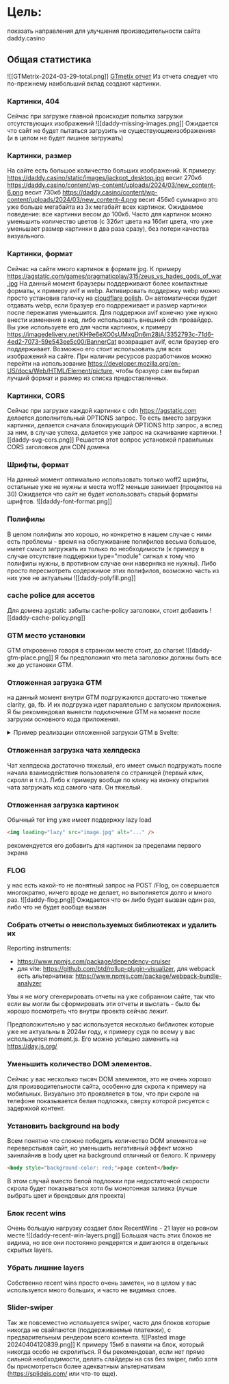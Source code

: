 # Цель: 
показать направления для улучшения производительности сайта daddy.casino

## Общая статистика
![[GTMetrix-2024-03-29-total.png]]
[GTmetix отчет](GTmetrix-report-daddy.casino-20240328T163420-PWDIYpIJ.pdf)
Из отчета следует что по-прежнему наибольший вклад создают картинки.
### Картинки, 404
Сейчас при загрузке главной происходит попытка загрузки отсутствующих изображений
![[daddy-missing-images.png]]
Ожидается что сайт не будет пытаться загрузить не существующиеизображенияя (и в целом не будет лишнее загружать)

### Картинки, размер
На сайте есть большое количество больших изображений.
К примеру: https://daddy.casino/static/images/jackpot_desktop.jpg весит 270кб
https://daddy.casino/content/wp-content/uploads/2024/03/new_content-6.png весит 730кб
https://daddy.casino/content/wp-content/uploads/2024/03/new_content-4.png весит 456кб
суммарно это уже больше мегабайта из 3х мегабайт всех картинок.
Ожидаемое поведение: все картинки весом до 100кб. Часто для картинок можно уменьшить количество цветов (с 32бит цвета на 16бит цвета, что уже уменьшает размер картинки в два раза сразу), без потери качества визуального.

### Картинки, формат
Сейчас на сайте много картинок в формате jpg. 
К примеру https://agstatic.com/games/pragmaticplay/315/zeus_vs_hades_gods_of_war.jpg
На данный момент браузеры поддерживают более компактные форматы, к примеру avif и webp.
Активировать поддержку webp можно просто установив галочку на [cloudflare polish](https://developers.cloudflare.com/images/polish/). Он автоматически будет отдавать webp, если бразуер его подрреживает и размер картинки после пережатия уменьшится.
Для поддержки avif конечно уже нужно внести изменения в код, либо использовать внешний cdn провайдер. Вы уже используете его для части картинок, к примеру
https://imagedelivery.net/KH9e6eXO0sUMxqDn6m28jA/3352793c-71d6-4ed2-7073-59e543ee5c00/BannerCat возвращает avif, если браузер его поддерживает. Возможно его стоит использовать для всех изображений на сайте.
При наличии ресурсов разработчиков можно перейти на использование https://developer.mozilla.org/en-US/docs/Web/HTML/Element/picture, чтобы бразуер сам выбирал лучший формат и размер из списка предоставленных.

### Картинки, CORS
Сейчас при загрузке каждой картинки с cdn https://agstatic.com делается дополнительный OPTIONS запрос. То есть вместо загрузки картинки, делается сначала блокирующий OPTIONS http запрос, а вслед за ним, в случае успеха, делается уже запрос на скачивание картинки.
![[daddy-svg-cors.png]]
Решается этот вопрос установкой правильных CORS заголовков для CDN домена

### Шрифты, формат
На данный момент оптимально использовать только woff2 шрифты, остальные уже не нужны и места woff2 меньше занимает (процентов на 30)
Ожидается что сайт не будет использовать старый форматы шрифтов.
![[daddy-font-format.png]]

### Полифилы
В целом полифилы это хорошо, но конкретно в нашем случае с ними есть проблемы - время на обслуживание полифилов весьма большое, имеет смысл загружать их только по необходимости (к примеру в случае отсутствие поддержки type="module" сигнал к тому что полифилы нужны, в противном случае они наверняка не нужны). Либо просто пересмотреть содержимое этих полифилов, возможно часть из них уже не актуальны
![[daddy-polyfill.png]]

### cache police для ассетов
Для домена agstatic забыты cache-policy заголовки, стоит добавить
![[daddy-cache-policy.png]]
### GTM место установки
GTM откровенно говоря в странном месте стоит, до charset
![[daddy-gtm-place.png]]
Я бы предположил что meta заголовки должны быть все же до установки GTM.
### Отложенная загрузка GTM
на данный момент внутри GTM подгружаются достаточно тяжелые clarity, ga, fb. И их подгрузка идет параллельно с запуском приложения. Я бы рекомендовал вынести подключение GTM на момент после загрузки основного кода приложения.
<details>
<summary>Пример реализации отложенной загрукзи GTM в Svelte:</summary>

*GTM.svelte:*
```html
<script lang="ts" context="module">  
  let gtmLoaded = false;  
</script>  
  
<script lang="ts">  
  import { onMount } from 'svelte';  
  import { PUBLIC_GTM_TAG_ID } from '$env/static/public';  
  
  function setUpDataLayer() {  
    window.dataLayer = window.dataLayer || [];  
    window.dataLayer.push({  
      'gtm.start': new Date().getTime(),  
      event: 'gtm.js'  
    });  
  }  
  
  function setUpScript() {  
    if (!PUBLIC_GTM_TAG_ID) return;  
    let gtmScript = document.createElement('script');  
    gtmScript.src = `https://www.googletagmanager.com/gtm.js?id=${PUBLIC_GTM_TAG_ID}&l=dataLayer`;  
    document.head.appendChild(gtmScript);  
  }  
  
  onMount(() => {  
    if (gtmLoaded) return;  
    setUpDataLayer();  
    setUpScript();  
    gtmLoaded = true;  
  });  
</script>
```
то есть мы загружаем GTM скрипт уже после загрузки всего JS, что с одной стороны чуть откладывает загрузку аналитики, с другой стороны сущесвтенно уменьшает загрузку на js pasing при начальной загрузке сайта.
</details>

### Отложенная загрузка чата хелпдеска
Чат хелпдеска достаточно тяжелый, его имеет смысл подгружать после начала взаимодействия пользователя со страницей (первый клик, скролл и т.п.). Либо к примеру вообще по клику на иконку открытия чата загружать код самого чата. Он тяжелый.

### Отложенная загрузка картинок
Обычный тег img уже имеет поддержку lazy load
```html
<img loading="lazy" src="image.jpg" alt="..." />
```
рекомендуется его добавить для картинок за пределами первого экрана

### FLOG
у нас есть какой-то не понятный запрос на POST /Flog, он совершается многократно, ничего вроде не делает, но выполняется долго и много раз.
![[daddy-flog.png]]
Ожидается что он либо будет вызван один раз, либо что не будет вообще вызван

### Собрать отчеты о неиспользуемых библиотеках и удалить их
Reporting instruments:
- https://www.npmjs.com/package/dependency-cruiser 
- для vite: https://github.com/btd/rollup-plugin-visualizer, для webpack есть альтернатива: https://www.npmjs.com/package/webpack-bundle-analyzer

Увы я не могу сгенерировать отчеты на уже собранном сайте, так что если вы могли бы сформировать эти отчеты и выслать - было бы хорошо посмотреть что внутри проекта сейчас лежит.

Предположительно у вас используется несколько библиотек которые уже не актуальны в 2024м году, к примеру судя по всему у вас используется moment.js. Его можно успешно заменить на https://day.js.org/

### Уменьшить количество DOM элементов.
Сейчас у вас несколько тысяч DOM элементов, это не очень хорошо для производительности сайта, особенно для скрола к примеру на мобильных.
Визуально это проявляется в том, что при скроле на телефоне показывается белая подложка, сверху которой рисуется с задержкой контент.

### Установить background на body
Всем понятно что сложно победить количество DOM элементов не переверстывая сайт, но уменьшить негативный эффект можно заинлайнив в body цвет на background отличный от белого.
К примеру
```html
<body style="background-color: red;">page content</body>
```

В этом случай вместо белой подложки при недостаточной скорости скрола будет показываться хотя бы монотонная заливка (лучше выбрать цвет и брендовых для проекта)

### Блок recent wins
Очень большую нагрузку создает блок RecentWins - 21 layer на ровном месте
![[daddy-recent-win-layers.png]]
Большая часть этих блоков не видима, но все они постоянно рендерятся и двигаются в отдельных скрытых layers.

### Убрать лишние layers
Собственно recent wins  просто очень заметен, но в целом у вас используется много больших, и часто не видимых слоев.

### Slider-swiper
Так же повсеместно используется swiper, часто для блоков которые никогда не свайпаются (поддерживаемые платежки), c предварительным рендером всего контента. 
![[Pasted image 20240404120839.png]]
К примеру 15мб в памяти на блок, который никогда особо не скролиться.
Я бы рекомендовал, если нет прямо сильной необходимости, делать слайдеры на css без swiper, либо хотя бы присмотреться более адекватным альтернативам (https://splidejs.com/ или что-то еще).